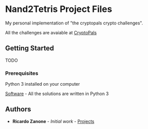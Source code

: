 # Nand2Tetris Project Files

My personal implementation of "the cryptopals crypto challenges".

All the challenges are avaiable at [CryptoPals](https://cryptopals.com/)

## Getting Started

TODO

### Prerequisites

Python 3 installed on your computer

[Software](https://www.python.org/) - All the solutions are written in Python 3

## Authors

* **Ricardo Zanone** - *Initial work* - [Projects](https://github.com/zanonera/cryptopals)